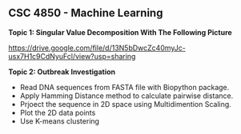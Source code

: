 ## **CSC 4850 - Machine Learning** 
**Topic 1: Singular Value Decomposition With The Following Picture**

https://drive.google.com/file/d/13N5bDwcZc40myJc-usx7H1c9CdNyuFcl/view?usp=sharing

**Topic 2: Outbreak Investigation** 

+ Read DNA sequences from FASTA file with Biopython package. 
+ Apply Hamming Distance method to calculate pairwise distance.
+ Prjoect the sequence in 2D space using Multidimention Scaling.
+ Plot the 2D data points
+ Use K-means clustering  

